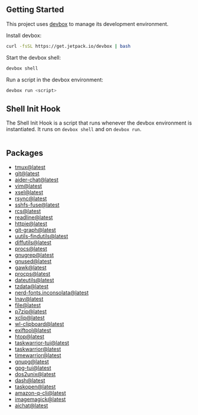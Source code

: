 <!-- gen-readme start - generated by https://github.com/jetify-com/devbox/ -->
## Getting Started
This project uses [devbox](https://github.com/jetify-com/devbox) to manage its development environment.

Install devbox:
```sh
curl -fsSL https://get.jetpack.io/devbox | bash
```

Start the devbox shell:
```sh 
devbox shell
```

Run a script in the devbox environment:
```sh
devbox run <script>
```
## Shell Init Hook
The Shell Init Hook is a script that runs whenever the devbox environment is instantiated. It runs 
on `devbox shell` and on `devbox run`.
```sh

```

## Packages

* [tmux@latest](https://www.nixhub.io/packages/tmux)
* [git@latest](https://www.nixhub.io/packages/git)
* [aider-chat@latest](https://www.nixhub.io/packages/aider-chat)
* [vim@latest](https://www.nixhub.io/packages/vim)
* [xsel@latest](https://www.nixhub.io/packages/xsel)
* [rsync@latest](https://www.nixhub.io/packages/rsync)
* [sshfs-fuse@latest](https://www.nixhub.io/packages/sshfs-fuse)
* [rcs@latest](https://www.nixhub.io/packages/rcs)
* [readline@latest](https://www.nixhub.io/packages/readline)
* [httpie@latest](https://www.nixhub.io/packages/httpie)
* [git-graph@latest](https://www.nixhub.io/packages/git-graph)
* [uutils-findutils@latest](https://www.nixhub.io/packages/uutils-findutils)
* [diffutils@latest](https://www.nixhub.io/packages/diffutils)
* [procs@latest](https://www.nixhub.io/packages/procs)
* [gnugrep@latest](https://www.nixhub.io/packages/gnugrep)
* [gnused@latest](https://www.nixhub.io/packages/gnused)
* [gawk@latest](https://www.nixhub.io/packages/gawk)
* [procps@latest](https://www.nixhub.io/packages/procps)
* [dateutils@latest](https://www.nixhub.io/packages/dateutils)
* [tzdata@latest](https://www.nixhub.io/packages/tzdata)
* [nerd-fonts.inconsolata@latest](https://www.nixhub.io/packages/nerd-fonts.inconsolata)
* [lnav@latest](https://www.nixhub.io/packages/lnav)
* [file@latest](https://www.nixhub.io/packages/file)
* [p7zip@latest](https://www.nixhub.io/packages/p7zip)
* [xclip@latest](https://www.nixhub.io/packages/xclip)
* [wl-clipboard@latest](https://www.nixhub.io/packages/wl-clipboard)
* [exiftool@latest](https://www.nixhub.io/packages/exiftool)
* [htop@latest](https://www.nixhub.io/packages/htop)
* [taskwarrior-tui@latest](https://www.nixhub.io/packages/taskwarrior-tui)
* [taskwarrior@latest](https://www.nixhub.io/packages/taskwarrior)
* [timewarrior@latest](https://www.nixhub.io/packages/timewarrior)
* [gnupg@latest](https://www.nixhub.io/packages/gnupg)
* [gpg-tui@latest](https://www.nixhub.io/packages/gpg-tui)
* [dos2unix@latest](https://www.nixhub.io/packages/dos2unix)
* [dash@latest](https://www.nixhub.io/packages/dash)
* [taskopen@latest](https://www.nixhub.io/packages/taskopen)
* [amazon-q-cli@latest](https://www.nixhub.io/packages/amazon-q-cli)
* [imagemagick@latest](https://www.nixhub.io/packages/imagemagick)
* [aichat@latest](https://www.nixhub.io/packages/aichat)


<!-- gen-readme end -->

